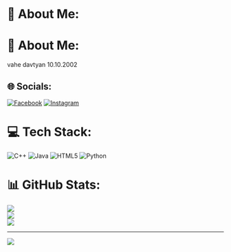 # 💫 About Me:

<!--
**vahe-davtyan/vahe-davtyan** is a ✨ _special_ ✨ repository because its `README.md` (this file) appears on your GitHub profile.

Here are some ideas to get you started:

- 🔭 I’m currently working on ...
- 🌱 I’m currently learning ...
- 👯 I’m looking to collaborate on ...
- 🤔 I’m looking for help with ...
- 💬 Ask me about ...
- 📫 How to reach me: ...
- 😄 Pronouns: ...
- ⚡ Fun fact: ...
-->
# 💫 About Me:
vahe davtyan 10.10.2002


## 🌐 Socials:
[![Facebook](https://img.shields.io/badge/Facebook-%231877F2.svg?logo=Facebook&logoColor=white)](https://facebook.com/vahe-davtyan-2001@mail.ru) [![Instagram](https://img.shields.io/badge/Instagram-%23E4405F.svg?logo=Instagram&logoColor=white)](https://instagram.com/__vahe_009__) 

# 💻 Tech Stack:
![C++](https://img.shields.io/badge/c++-%2300599C.svg?style=for-the-badge&logo=c%2B%2B&logoColor=white) ![Java](https://img.shields.io/badge/java-%23ED8B00.svg?style=for-the-badge&logo=java&logoColor=white) ![HTML5](https://img.shields.io/badge/html5-%23E34F26.svg?style=for-the-badge&logo=html5&logoColor=white) ![Python](https://img.shields.io/badge/python-3670A0?style=for-the-badge&logo=python&logoColor=ffdd54)
# 📊 GitHub Stats:
![](https://github-readme-stats.vercel.app/api?username=vahe-davtyan&theme=prussian&hide_border=false&include_all_commits=false&count_private=false)<br/>
![](https://github-readme-streak-stats.herokuapp.com/?user=vahe-davtyan&theme=prussian&hide_border=false)<br/>
![](https://github-readme-stats.vercel.app/api/top-langs/?username=vahe-davtyan&theme=prussian&hide_border=false&include_all_commits=false&count_private=false&layout=compact)

---
[![](https://visitcount.itsvg.in/api?id=vahe-davtyan&icon=0&color=0)](https://visitcount.itsvg.in)

<!-- Proudly created with GPRM ( https://gprm.itsvg.in ) -->
